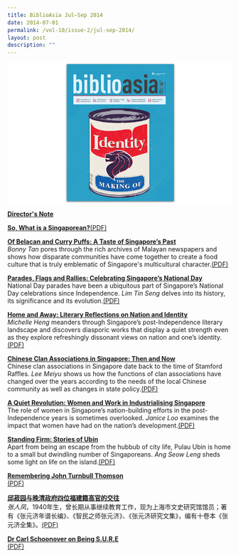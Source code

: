 ```yaml
---
title: BiblioAsia Jul–Sep 2014
date: 2014-07-01
permalink: /vol-10/issue-2/jul-sep-2014/
layout: post
description: ""
---
```

<img src="/images/vol-10-issue-2/background/coveredJul2014.jpg">

[<b>Director's Note</b>](/vol-10/issue-2/jul-sep-2014/director-note)

[<b>So, What is a Singaporean?</b>](/vol-10/issue-2/jul-sep-2014/singapore-identity-kishore-mahbubani)[(PDF)](/files/pdf/vol-10/issue-2/v10-issue2_Singaporean.pdf)

[<b>Of Belacan and Curry Puffs: A Taste of Singapore’s Past</b>](/vol-10/issue-2/jul-sep-2014/taste-of-sg-past)<br><i>Bonny Tan</i> pores through the rich archives of Malayan newspapers and shows how disparate communities have come together to create a food culture that is truly emblematic of Singapore's multicultural character.[(PDF)](/files/pdf/vol-10/issue-2/v10-issue2_BelacanCurryPuffs.pdf)

[<b>Parades, Flags and Rallies: Celebrating Singapore’s National Day</b>](/vol-10/issue-2/jul-sep-2014/singapore-national-day-parades)<br>National Day parades have been a ubiquitous part of Singapore’s National Day celebrations since Independence. <i>Lim Tin Seng</i> delves into its history, its significance and its evolution.[(PDF)](/files/pdf/vol-10/issue-2/v10-issue2_ParadesFlags.pdf)

[<b>Home and Away: Literary Reflections on Nation and Identity</b>](/vol-10/issue-2/jul-sep-2014/singapore-literature-identity-history)<br><i>Michelle Heng</i> meanders through Singapore’s post-Independence literary landscape and discovers diasporic works that display a quiet strength even as they explore refreshingly dissonant views on nation and one’s identity.[(PDF)](/files/pdf/vol-10/issue-2/v10-issue2_HomeAway.pdf)

[<b>Chinese Clan Associations in Singapore: Then and Now</b>](/vol-10/issue-2/jul-sep-2014/chinese-clan-sg)<br>Chinese clan associations in Singapore date back to the time of Stamford Raffles. <i>Lee Meiyu</i> shows us how the functions of clan associations have changed over the years according to the needs of the local Chinese community as well as changes in state policy.[(PDF)](/files/pdf/vol-10/issue-2/v10-issue2_ChineseClan.pdf)

[<b>A Quiet Revolution: Women and Work in Industrialising Singapore</b>](/vol-10/issue-2/jul-sep-2014/nation-building-women-singapore)<br>The role of women in Singapore’s nation-building efforts in the post-Independence years is sometimes overlooked. <i>Janice Loo</i> examines the impact that women have had on the nation’s development.[(PDF)](/files/pdf/vol-10/issue-2/v10-issue2_QuietRevolution.pdf)

[<b>Standing Firm: Stories of Ubin</b>](/vol-10/issue-2/jul-sep-2014/stories-of-ubin)<br>Apart from being an escape from the hubbub of city life, Pulau Ubin is home to a small but dwindling number of Singaporeans. <i>Ang Seow Leng</i> sheds some light on life on the island.[(PDF)](/files/pdf/vol-10/issue-2/v10-issue2_StoriesUbin.pdf)

[<b>Remembering John Turnbull Thomson</b>](/vol-10/issue-2/jul-sep-2014/john-turnbull-thomson)<br>[(PDF)](/files/pdf/vol-10/issue-2/v10-issue2_JohnTurnbull.pdf)

[<b>邱菽园与晚清政府四位福建籍高官的交往</b>](/vol-10/issue-2/jul-sep-2014/fu-jian-gao-guan)<br><i>张人凤</i>，1940年生，曾长期从事继续教育工作，现为上海市文史研究馆馆员；著有《张元济年谱长编》、《智民之师张元济》、《张元济研究文集》，编有十卷本《张元济全集》。[(PDF)](/files/pdf/vol-10/issue-2/v10-issue2_Chinese.pdf)

[<b>Dr Carl Schoonover on Being S.U.R.E</b>](/vol-10/issue-2/jul-sep-2014/dr-carl-schoonover)<br>[(PDF)](/files/pdf/vol-10/issue-2/v10-issue2_CarlSchoonover.pdf)